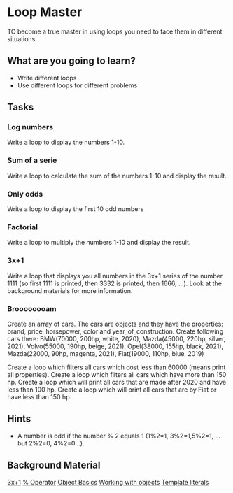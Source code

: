 # Loop Master

TO become a true master in using loops you need to face them in different situations.

## What are you going to learn?

* Write different loops
* Use different loops for different problems

## Tasks

### Log numbers
Write a loop to display the numbers 1-10.

### Sum of a serie
Write a loop to calculate the sum of the numbers 1-10 and display the result.

### Only odds
Write a loop to display the first 10 odd numbers

### Factorial
Write a loop to multiply the numbers 1-10 and display the result.

### 3x+1
Write a loop that displays you all numbers in the 3x+1 series of the number 1111 (so first 1111 is printed, then 3332 is printed, then 1666, ...). Look at the background materials for more information.

### Broooooooam
Create an array of cars. The cars are objects and they have the properties: brand, price, horsepower, color and year_of_construction. Create following cars there: BMW(70000, 200hp, white, 2020), Mazda(45000, 220hp, silver, 2021), Volvo(55000, 190hp, beige, 2021), Opel(38000, 155hp, black, 2021), Mazda(22000, 90hp, magenta, 2021), Fiat(19000, 110hp, blue, 2019)

Create a loop which filters all cars which cost less than 60000 (means print all properties).
Create a loop which filters all cars which have more than 150 hp.
Create a loop which will print all cars that are made after 2020 and have less than 100 hp.
Create a loop which will print all cars that are by Fiat or have less than 150 hp.

## Hints
* A number is odd if the number % 2 equals 1 (1%2=1, 3%2=1,5%2=1, ... but 2%2=0, 4%2=0...).

## Background Material
[3x+1](https://www.mathematicalgemstones.com/gemstones/the-3x1-problem/)
[% Operator](https://en.wikipedia.org/wiki/Modulo_operation)
[Object Basics](https://developer.mozilla.org/en-US/docs/Learn/JavaScript/Objects/Basics)
[Working with objects](https://developer.mozilla.org/en-US/docs/Web/JavaScript/Guide/Working_with_Objects)
[Template literals](https://developer.mozilla.org/en-US/docs/Web/JavaScript/Reference/Template_literals)
